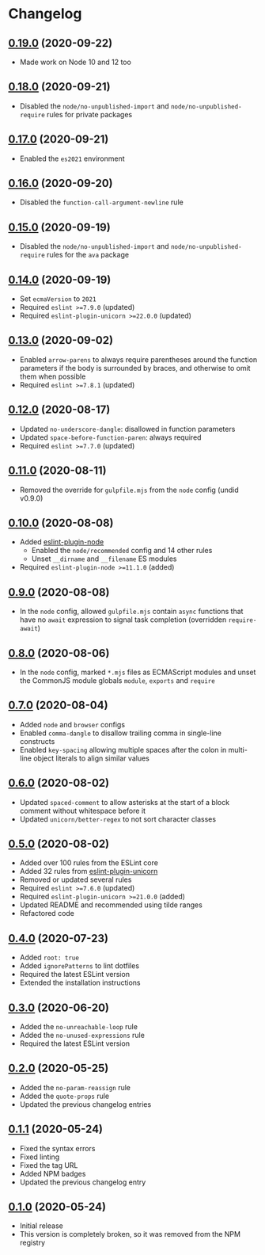 # Changelog

## [0.19.0] (2020-09-22)
* Made work on Node&nbsp;10 and&nbsp;12 too

## [0.18.0] (2020-09-21)
* Disabled the `node/no-unpublished-import`
  and `node/no-unpublished-require` rules for private packages

## [0.17.0] (2020-09-21)
* Enabled the `es2021` environment

## [0.16.0] (2020-09-20)
* Disabled the `function-call-argument-newline` rule

## [0.15.0] (2020-09-19)
* Disabled the `node/no-unpublished-import`
  and `node/no-unpublished-require` rules for the `ava` package

## [0.14.0] (2020-09-19)
* Set `ecmaVersion` to `2021`
* Required `eslint >=7.9.0` (updated)
* Required `eslint-plugin-unicorn >=22.0.0` (updated)

## [0.13.0] (2020-09-02)
* Enabled `arrow-parens` to always require parentheses
  around the function parameters if the body is surrounded by braces,
  and otherwise to omit them when possible
* Required `eslint >=7.8.1` (updated)

## [0.12.0] (2020-08-17)
* Updated `no-underscore-dangle`: disallowed in function parameters
* Updated `space-before-function-paren`: always required
* Required `eslint >=7.7.0` (updated)

## [0.11.0] (2020-08-11)
* Removed the override for `gulpfile.mjs` from the `node` config (undid v0.9.0)

## [0.10.0] (2020-08-08)
* Added [eslint-plugin-node]
	* Enabled the `node/recommended` config and 14 other rules
	* Unset `__dirname` and `__filename` ES modules
* Required `eslint-plugin-node >=11.1.0` (added)

## [0.9.0] (2020-08-08)
* In the `node` config, allowed `gulpfile.mjs` contain `async` functions
  that have no `await` expression to signal task completion
  (overridden `require-await`)

## [0.8.0] (2020-08-06)
* In the `node` config, marked `*.mjs` files as ECMAScript modules
  and unset the CommonJS module globals `module`, `exports` and `require`

## [0.7.0] (2020-08-04)
* Added `node` and `browser` configs
* Enabled `comma-dangle` to disallow trailing comma in single-line constructs
* Enabled `key-spacing` allowing multiple spaces after the colon
  in multi-line object literals to align similar values

## [0.6.0] (2020-08-02)
* Updated `spaced-comment` to allow asterisks at the start of a block comment
  without whitespace before it
* Updated `unicorn/better-regex` to not sort character classes

## [0.5.0] (2020-08-02)
* Added over 100 rules from the ESLint core
* Added 32 rules from [eslint-plugin-unicorn]
* Removed or updated several rules
* Required `eslint >=7.6.0` (updated)
* Required `eslint-plugin-unicorn >=21.0.0` (added)
* Updated README and recommended using tilde ranges
* Refactored code

## [0.4.0] (2020-07-23)
* Added `root: true`
* Added `ignorePatterns` to lint dotfiles
* Required the latest ESLint version
* Extended the installation instructions

## [0.3.0] (2020-06-20)
* Added the `no-unreachable-loop` rule
* Added the `no-unused-expressions` rule
* Required the latest ESLint version

## [0.2.0] (2020-05-25)
* Added the `no-param-reassign` rule
* Added the `quote-props` rule
* Updated the previous changelog entries

## [0.1.1] (2020-05-24)
* Fixed the syntax errors
* Fixed linting
* Fixed the tag URL
* Added NPM badges
* Updated the previous changelog entry

## [0.1.0] (2020-05-24)
* Initial release
* This version is completely broken, so it was removed from the NPM registry

[eslint-plugin-node]: https://github.com/mysticatea/eslint-plugin-node
[eslint-plugin-unicorn]: https://github.com/sindresorhus/eslint-plugin-unicorn

[0.19.0]: https://github.com/valtlai/eslint-config/compare/v0.18.0...v0.19.0
[0.18.0]: https://github.com/valtlai/eslint-config/compare/v0.17.0...v0.18.0
[0.17.0]: https://github.com/valtlai/eslint-config/compare/v0.16.0...v0.17.0
[0.16.0]: https://github.com/valtlai/eslint-config/compare/v0.15.0...v0.16.0
[0.15.0]: https://github.com/valtlai/eslint-config/compare/v0.14.0...v0.15.0
[0.14.0]: https://github.com/valtlai/eslint-config/compare/v0.13.0...v0.14.0
[0.13.0]: https://github.com/valtlai/eslint-config/compare/v0.12.0...v0.13.0
[0.12.0]: https://github.com/valtlai/eslint-config/compare/v0.11.0...v0.12.0
[0.11.0]: https://github.com/valtlai/eslint-config/compare/v0.10.0...v0.11.0
[0.10.0]: https://github.com/valtlai/eslint-config/compare/v0.9.0...v0.10.0
[0.9.0]: https://github.com/valtlai/eslint-config/compare/v0.8.0...v0.9.0
[0.8.0]: https://github.com/valtlai/eslint-config/compare/v0.7.0...v0.8.0
[0.7.0]: https://github.com/valtlai/eslint-config/compare/v0.6.0...v0.7.0
[0.6.0]: https://github.com/valtlai/eslint-config/compare/v0.5.0...v0.6.0
[0.5.0]: https://github.com/valtlai/eslint-config/compare/v0.4.0...v0.5.0
[0.4.0]: https://github.com/valtlai/eslint-config/compare/v0.3.0...v0.4.0
[0.3.0]: https://github.com/valtlai/eslint-config/compare/v0.2.0...v0.3.0
[0.2.0]: https://github.com/valtlai/eslint-config/compare/v0.1.1...v0.2.0
[0.1.1]: https://github.com/valtlai/eslint-config/compare/v0.1.0...v0.1.1
[0.1.0]: https://github.com/valtlai/eslint-config/releases/tag/v0.1.0
